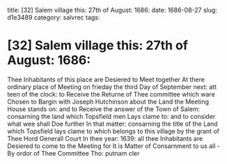 title: [32] Salem village this: 27th of August: 1686:
date: 1686-08-27
slug: d1e3489
category: salvrec
tags: 


<div markdown class="doc" id="d1e3489">


# [32] Salem village this: 27th of August: 1686:

Thee Inhabitants of this place are Desiered to Meet together At there ordinary place of Meeting on frieday the third Day of September next: att teen of the clock: to Receive the Returne of Thee committee which ware Chosen to Bargin with Joseph Hutchinson about the Land the Meeting House stands on: and to Receive the answer of the Town of Salem: consarning the land which Topsfield men Lays clame to: and to consider what wee shall Doe further In that matter: consarning the title of the Land which Topsfield lays clame to which belongs to this village by the grant of Thee Hord Generall Court In thee year: 1639: all thee Inhabitants are Desiered to come to the Meeting for It is Matter of Consarnment to us all - By ordor of Thee Committee Tho: putnam cler
</div>